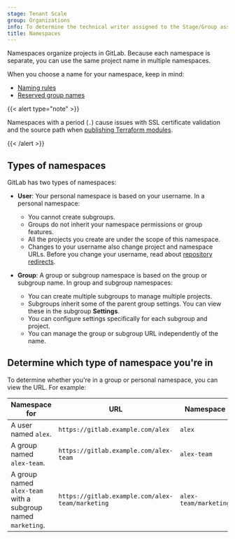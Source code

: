 ```yaml
---
stage: Tenant Scale
group: Organizations
info: To determine the technical writer assigned to the Stage/Group associated with this page, see https://handbook.gitlab.com/handbook/product/ux/technical-writing/#assignments
title: Namespaces
---
```


Namespaces organize projects in GitLab. Because each namespace is separate,
you can use the same project name in multiple namespaces.

When you choose a name for your namespace, keep in mind:

- [Naming rules](../reserved_names.md#rules-for-usernames-project-and-group-names-and-slugs)
- [Reserved group names](../reserved_names.md#reserved-group-names)

{{< alert type="note" >}}

Namespaces with a period (`.`) cause issues with SSL certificate validation and the source path when [publishing Terraform modules](../packages/terraform_module_registry/_index.md#publish-a-terraform-module).

{{< /alert >}}

## Types of namespaces

GitLab has two types of namespaces:

- **User**: Your personal namespace is based on your username. In a personal namespace:
  - You cannot create subgroups.
  - Groups do not inherit your namespace permissions or group features.
  - All the projects you create are under the scope of this namespace.
  - Changes to your username also change project and namespace URLs. Before you change your username,
    read about [repository redirects](../project/repository/_index.md#repository-path-changes).

- **Group**: A group or subgroup namespace is based on the group or subgroup name. In group and subgroup namespaces:
  - You can create multiple subgroups to manage multiple projects.
  - Subgroups inherit some of the parent group settings. You can view these in the subgroup **Settings**.
  - You can configure settings specifically for each subgroup and project.
  - You can manage the group or subgroup URL independently of the name.

## Determine which type of namespace you're in

To determine whether you're in a group or personal namespace, you can view the URL. For example:

| Namespace for | URL | Namespace |
| ------------- | --- | --------- |
| A user named `alex`. | `https://gitlab.example.com/alex` | `alex` |
| A group named `alex-team`. | `https://gitlab.example.com/alex-team` | `alex-team` |
| A group named `alex-team` with a subgroup named `marketing`. |  `https://gitlab.example.com/alex-team/marketing` | `alex-team/marketing` |
